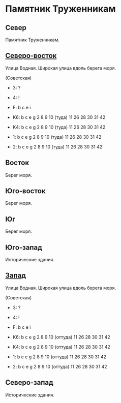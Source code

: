 # Памятник Труженникам

## Север

Памятник Труженникам.

## [Северо-восток](./11600025.md)

Улица Водная.
Широкая улица вдоль берега моря.

(Советская)

* 3:    ?
* 4:    !
* F:    b   c   e   i

* K6:   b   c   e   g
        2   8   9   10 (туда)   11  26  28  30  31  42
* K4:   b   c   e   g
        2   8   9   10 (туда)   11  26  28  30  31  42
* 1:    b   c   e   g
        2   8   9   10 (туда)   11  26  28  30  31  42
* 2:    b   c   e   g
        2   8   9   10 (туда)   11  26  28  30  31  42

## Восток

Берег моря.

## Юго-восток

Берег моря.

## Юг

Берег моря.

## Юго-запад

Исторические здания.

## [Запад](./11540040.md)

Улица Водная.
Широкая улица вдоль берега моря.

(Советская)

* 3:    ?
* 4:    !
* F:    b   c   e   i

* K6:   b   c   e   g
        2   8   9   10 (оттуда) 11  26  28  30  31  42
* K4:   b   c   e   g
        2   8   9   10 (оттуда) 11  26  28  30  31  42
* 1:    b   c   e   g
        2   8   9   10 (оттуда) 11  26  28  30  31  42
* 2:    b   c   e   g
        2   8   9   10 (оттуда) 11  26  28  30  31  42

## Северо-запад

Исторические здания.
